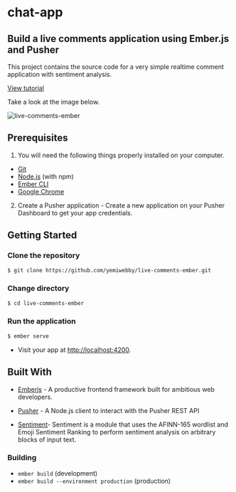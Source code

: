 # chat-app

## Build a live comments application using Ember.js and Pusher
This project contains the source code for a very simple realtime comment application with sentiment analysis.

[View tutorial](https://pusher.com/tutorials/live-comments-emberjs)

Take a look at the image below.


![live-comments-ember](https://user-images.githubusercontent.com/19610753/41320089-43624d0a-6e96-11e8-8d61-cf62be502bc5.gif)


## Prerequisites
1. You will need the following things properly installed on your computer.

* [Git](https://git-scm.com/)
* [Node.js](https://nodejs.org/) (with npm)
* [Ember CLI](https://ember-cli.com/)
* [Google Chrome](https://google.com/chrome/)

2. Create a Pusher application - Create a new application on your Pusher Dashboard to get your app credentials.

## Getting Started

### Clone the repository
```bash
$ git clone https://github.com/yemiwebby/live-comments-ember.git
```

### Change directory
```bash
$ cd live-comments-ember
```

### Run the application
```bash
$ ember serve
```

* Visit your app at [http://localhost:4200](http://localhost:4200).

## Built With

* [Emberjs](https://www.emberjs.com/) - A productive frontend framework built for ambitious web developers.

* [Pusher](https://pusher.com/) - A Node.js client to interact with the Pusher REST API

* [Sentiment](https://github.com/thisandagain/sentiment)- Sentiment is a module that uses the AFINN-165 wordlist and Emoji Sentiment Ranking to perform sentiment analysis on arbitrary blocks of input text.


### Building

* `ember build` (development)
* `ember build --environment production` (production)